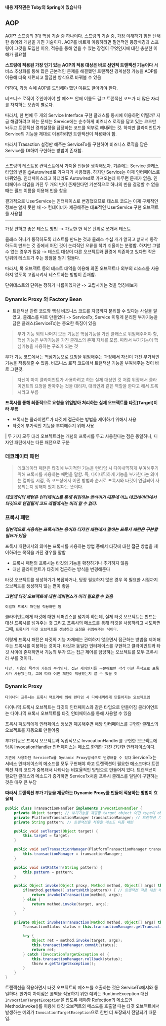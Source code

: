 **내용 저작권은 Toby의 Spring에 있습니다**

## AOP

AOP? 스프링의 3대 핵심 기술 중 하나이다.
스프링의 기술 중, 가장 이해하기 힘든 난해한 용어와 개념을 가진 기술이다.
AOP를 바르게 이용하려면 필연적인 등장배경과 스프링이 그것을 도입한 이유, 적용을 통해 얻을 수 있는 장점이 무엇인지에 대한 충분한 이해가 필요함

**스프링에 적용된 가장 인기 있는 AOP의 적용 대상은 바로 선언적 트랜잭션 기능이다**
서비스 추상화를 통해 많은 근본적인 문제를 해결했던 트랜잭션 경계설정 기능을 AOP를 이용해 더욱 세련되고 깔끔한 방식으로 바꿔볼 수 있음

더하여, 과정 속에 AOP를 도입해야 했던 이유도 알아봐야 한다.

비즈니스 로직이 주인이어야 할 메소드 안에 이름도 길고 트랜잭션 코드가 더 많은 자리를 차지하는 모습이 별로다.

따라서, 한 번에 두 개의 Service Interface 구현 클래스를 동시에 이용하면 어떨까?
지금 해결하려고 하는 문제는 Service에는 순수하게 비즈니스 로직을 담고 있는 코드만 놔두고 트랜잭션 경계설정을 담당하는 코드를 외부로 빼내려는 것. 하지만 클라이언트가 Service의 기능을 제대로 이용하려면 트랜잭션이 적용돼야 함.

따라서 Trasaction 설정만 해주는 ServiceTx를 구현하여 비즈니스 로직을 담은 Service를 DI하여 구현하는 방법이 존재함.

---

스프링의 테스트용 컨텍스트에서 가져올 빈들을 생각해보자. 기존에는 Service 클래스 타입의 빈을 @Autowired로 가져다가 사용했음. 하지만 Service는 이제 인터페이스로 바뀌었음. 인터페이스라고 하더라도 Autowired로 가져오는데 아무런 문제가 없음.
인터페이스 타입을 가진 두 개의 빈이 존재한다면 기본적으로 하나의 빈을 결정할 수 없을때는 필드 이름을 이용해 빈을 찾음

결과적으로 UserService는 인터페이스로 변경했으므로 테스트 코드는 이제 구체적인 정보는 알지 못한 채 -> 컨테이너가 제공해주는 대표적인 UserService 구현 오브젝트를 사용함

---

가장 편하고 좋은 테스트 방법 -> 가능한 한 작은 단위로 쪼개서 테스트

클래스 하나가 동작하도록 테스트를 만드는 것과 클래스 수십 개가 얽히고 섥혀서 동작하도록 만드는 것 중에서 어던 것이 논리적인 오류를 착기 쉬울지는 분명함.
하지만 그럴 수 없는 경우가 많음 -> 테스트 대상이 다른 오브젝트와 환경에 의존하고 있다면 작은 단위의 테스트가 주는 장점을 얻기 힘들다.

따라서, 목 오브젝트 등의 테스트 대역을 이용해 의존 오브젝트나 외부의 리소스를 사용하지 않도록 고립시켜서 테스트하는 방법이 존재함.

단위테스트의 단위는 정하기 나름이겠지만 -> 고립시키는 것을 명칭해보자

### Dynamic Proxy 와 Factory Bean

- 트랜잭션 관련 코드와 핵심 비즈니스 코드를 지금까지 분리할 수 있다는 사실을 알았고, 클래스를 따로 만들었다 -> ServiceTx, Service
  이렇게 분리된 부가기능을 담은 클래스(ServiceTx)는 중요한 특징이 있음

> 부가 기능 외의 나머지 모든 기능은 핵심기능을 가진 클래스로 위임해주어야 함, 핵심 기능은 부가기능을 가진 클래스의 존재 자체를 모름. 따라서 부가기능이 핵심기능을 사용하는 구조가 되는 것

부가 기능 코드에서는 핵심기능으로 요청을 위임해주는 과정에서 자신이 가진 부가적인 기능을 적용해줄 수 있음. 비즈니스 로직 코드에서 트랜잭션 기능을 부여해주는 것이 바로 그런것.

> 자신이 마치 클라이언트가 사용하려고 하는 실제 대상인 것 처럼 위장해서 클라이언트의 요청을 받아주는 것을 대리자, 대리인과 같은 역할을 한다고 해서 프록시라고 부름

**프록시를 통해 최종적으로 요청을 위임받아 처리하는 실제 오브젝트를 타깃(Target)이라 부름**

- 프록시는 클라이언트가 타깃에 접근하는 방법을 제어하기 위해서 사용
- 타깃에 부가적인 기능을 부여해주기 위해 사용

| 두 가지 모두 대리 오브젝트라는 개념의 프록시를 두고 사용한다는 점은 동일하나, 디자인 패턴에서는 다른 패턴으로 구분

### 데코레이터 패턴

> 데코레이터 패턴은 타깃에 부가적인 기능을 런타임 시 다이내믹하게 부여해주기 위해 프록시를 사용하는 패턴을 말함. 즉, 다이내믹하게 기능을 부가한다는 의미는 컴파일 시점, 즉 코드상에서 어떤 방법과 순서로 프록시와 타깃이 연결되어 사용되는지 정해져 있지 않다는 뜻이다.

**_데코레이터 패턴은 인터페이스를 통해 위임하는 방식이기 때문에 어느 데코레이터에서 타깃으로 연결될지 코드 레벨에서는 미리 알 수 없다._**

### 프록시 패턴

**_일반적으로 사용하는 프록시라는 용어와 디자인 패턴에서 말하는 프록시 패턴은 구분할 필요가 있음_**

프록시 패턴에서의 의미는 프록시를 사용하는 방법 중에서 타깃에 대한 접근 방법을 제어하려는 목적을 가진 경우를 말함

- 프록시 패턴의 프록시는 타깃의 기능을 확장하거나 추가하지 않음
- 대신 클라이언트가 타깃에 접근하는 방식을 변경해준다

타깃 오브젝트를 생성하기가 복잡하거나, 당장 필요하지 않은 경우 꼭 필요한 시점까지 오브젝트를 생성하지 않는 편이 좋음

**_그런데 타깃 오브젝트에 대한 레퍼런스가 미리 필요할 수 있음_**

`이럴때 프록시 패턴을 적용하면 됨`

클라이언트에게 타깃에 대한 레퍼런스를 넘겨야 하는데, 실제 타깃 오브젝트는 만드는 대신 프록시를 넘겨주는 것
그리고 프록시의 메소드를 통해 타깃을 사용하려고 시도하면 그때, `프록시가 타깃 오브젝트를 생성하고 요청을 위임해주는 식이다.`

이렇게 프록시 패턴은 타깃의 기능 자체에는 관여하지 않으면서 접근하는 방법을 제어해주는 프록시를 이용하는 것이다.
타깃과 동일한 인터페이스를 구현하고 클라이언트와 타깃 사이에 존재하면서 기능의 부가 또는 접근 제어를 담당하는 오브젝트를 모두 프록시라 부를 것이다.

`다만, 사용의 목적이 기능의 부가인지, 접근 제어인지를 구분해보면 각각 어떤 목적으로 프록시가 사용됐는지, 그에 따라 어떤 패턴이 적용됐는지 알 수 있을 것`

### Dynamic Proxy

`다이내믹 프록시는 프록시 팩토리에 의해 런타임 시 다이내믹하게 만들어지는 오브젝트임`

다이나믹 프록시 오브젝트는 타깃의 인터페이스와 같은 타입으로 만들어짐
클라이언트는 다이나믹 프록시 오브젝트를 타깃 인터페이스를 통해 사용할 수 있음

프록시 팩토리에게 인터페이스 정보만 제공해주면 해당 인터페이스를 구현한 클래스의 오브젝트를 자동으로 만들어줌

부가기능은 프록시 오브젝트와 독립적으로 InvocationHandler를 구현한 오브젝트에 담음
InvocationHandler 인터페이스는 메소드 한개만 가진 간단한 인터페이스이다.

`기존에 사용하던 ServiceTx를 Dynamic Proxy방식으로 변경해볼 수 있다`
ServiceTx는 서비스 인터페이스의 메소드를 모두 구현해야 하고 트랜잭션이 필요한 메소드마다 트랜잭션 처리 코드가 중복돼서 나타나는 비효율적인 방법으로 만들어져 있다. 트랜잭션이 필요한 클래스와 메소드가 증가하면 ServiceTx처럼 프록시 클래스를 일일이 구현하는 것은 매우 큰 부담

**따라서 트랜잭션 부가 기능을 제공하는 Dynamic Proxy를 만들어 적용하는 방법이 효율적**

```Java
public class TransactionHandler implements InvocationHandler {
    private Object target; // 부가기능을 제공할 target object 어떤 type의 object도 가능
    private PlatformTransactionManager transactionManager; // 트랜잭션 기능을 제공하는 데 필요한 트랜잭션 매니저
    private String pattern; // 트랜잭션을 적용할 메소드 이름 패턴

    public void setTarget(Object target) {
        this.target = target;
    }

    public void setTransactionManager(PlatformTransactionManager transactionManager) {
        this.transactionManager = transactionManager;
    }

    public void setPattern(String pattern) {
        this.pattern = pattern;
    }

    public Object invoke(Object proxy, Method method, Object[] args) throws Throwable {
        if(method.getName().startsWith(pattern)) { // 트랜잭션 적용 대상 메소드를 선별해서 트랜잭션 경계설정 기능을 부여
            return invokeInTransaction(method, args);
        } else {
            return method.invoke(target, args);
        }
    }

    private Object invokeInTransaction(Method method, Object[] args) throws Throwable {
        TransactionStatus status = this.transactionManager.getTransaction(new DefaultTransactionDefinition());

        try {
            Object ret = method.invoke(target, args);
            this.transactionManager.commit(status);
            return ret;
        } catch (InvocationTargetException e) {
            this.transactionManager.rollback(status);
            thorw e.getTargetException();
        }
    }
}
```

트랜잭션을 적용하면서 타깃 오브젝트의 메소드를 호출하는 것은 ServiceTx에서와 동일하다.
한가지 차이점은 롤백을 적용하기 위한 예외는 RuntimeException 대신 `InvocationTargetException`을 잡도록 해야함
Refection의 메소드인 Method.invoke()를 이용해 타깃 오브젝트의 메소드를 호출할 때는 타깃 오브젝트에서 발생하는 예외가 `InvocationTargetException`으로 한번 더 포장돼서 전달되기 때문임.
